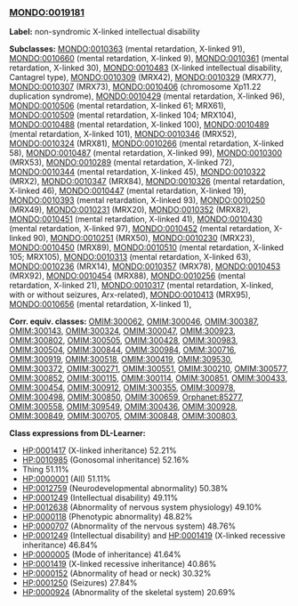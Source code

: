 
### [MONDO:0019181](http://purl.obolibrary.org/obo/MONDO_0019181)
**Label:** non-syndromic X-linked intellectual disability

**Subclasses:** [MONDO:0010363](http://purl.obolibrary.org/obo/MONDO_0010363) (mental retardation, X-linked 91), [MONDO:0010660](http://purl.obolibrary.org/obo/MONDO_0010660) (mental retardation, X-linked 9), [MONDO:0010361](http://purl.obolibrary.org/obo/MONDO_0010361) (mental retardation, X-linked 30), [MONDO:0010483](http://purl.obolibrary.org/obo/MONDO_0010483) (X-linked intellectual disability, Cantagrel type), [MONDO:0010309](http://purl.obolibrary.org/obo/MONDO_0010309) (MRX42), [MONDO:0010329](http://purl.obolibrary.org/obo/MONDO_0010329) (MRX77), [MONDO:0010307](http://purl.obolibrary.org/obo/MONDO_0010307) (MRX73), [MONDO:0010406](http://purl.obolibrary.org/obo/MONDO_0010406) (chromosome Xp11.22 duplication syndrome), [MONDO:0010429](http://purl.obolibrary.org/obo/MONDO_0010429) (mental retardation, X-linked 96), [MONDO:0010506](http://purl.obolibrary.org/obo/MONDO_0010506) (mental retardation, X-linked 61; MRX61), [MONDO:0010509](http://purl.obolibrary.org/obo/MONDO_0010509) (mental retardation, X-linked 104; MRX104), [MONDO:0010488](http://purl.obolibrary.org/obo/MONDO_0010488) (mental retardation, X-linked 100), [MONDO:0010489](http://purl.obolibrary.org/obo/MONDO_0010489) (mental retardation, X-linked 101), [MONDO:0010346](http://purl.obolibrary.org/obo/MONDO_0010346) (MRX52), [MONDO:0010324](http://purl.obolibrary.org/obo/MONDO_0010324) (MRX81), [MONDO:0010266](http://purl.obolibrary.org/obo/MONDO_0010266) (mental retardation, X-linked 58), [MONDO:0010487](http://purl.obolibrary.org/obo/MONDO_0010487) (mental retardation, X-linked 99), [MONDO:0010300](http://purl.obolibrary.org/obo/MONDO_0010300) (MRX53), [MONDO:0010289](http://purl.obolibrary.org/obo/MONDO_0010289) (mental retardation, X-linked 72), [MONDO:0010344](http://purl.obolibrary.org/obo/MONDO_0010344) (mental retardation, X-linked 45), [MONDO:0010322](http://purl.obolibrary.org/obo/MONDO_0010322) (MRX2), [MONDO:0010347](http://purl.obolibrary.org/obo/MONDO_0010347) (MRX84), [MONDO:0010326](http://purl.obolibrary.org/obo/MONDO_0010326) (mental retardation, X-linked 46), [MONDO:0010447](http://purl.obolibrary.org/obo/MONDO_0010447) (mental retardation, X-linked 19), [MONDO:0010393](http://purl.obolibrary.org/obo/MONDO_0010393) (mental retardation, X-linked 93), [MONDO:0010250](http://purl.obolibrary.org/obo/MONDO_0010250) (MRX49), [MONDO:0010231](http://purl.obolibrary.org/obo/MONDO_0010231) (MRX20), [MONDO:0010352](http://purl.obolibrary.org/obo/MONDO_0010352) (MRX82), [MONDO:0010451](http://purl.obolibrary.org/obo/MONDO_0010451) (mental retardation, X-linked 41), [MONDO:0010430](http://purl.obolibrary.org/obo/MONDO_0010430) (mental retardation, X-linked 97), [MONDO:0010452](http://purl.obolibrary.org/obo/MONDO_0010452) (mental retardation, X-linked 90), [MONDO:0010251](http://purl.obolibrary.org/obo/MONDO_0010251) (MRX50), [MONDO:0010230](http://purl.obolibrary.org/obo/MONDO_0010230) (MRX23), [MONDO:0010450](http://purl.obolibrary.org/obo/MONDO_0010450) (MRX89), [MONDO:0010510](http://purl.obolibrary.org/obo/MONDO_0010510) (mental retardation, X-linked 105; MRX105), [MONDO:0010313](http://purl.obolibrary.org/obo/MONDO_0010313) (mental retardation, X-linked 63), [MONDO:0010236](http://purl.obolibrary.org/obo/MONDO_0010236) (MRX14), [MONDO:0010357](http://purl.obolibrary.org/obo/MONDO_0010357) (MRX78), [MONDO:0010453](http://purl.obolibrary.org/obo/MONDO_0010453) (MRX92), [MONDO:0010454](http://purl.obolibrary.org/obo/MONDO_0010454) (MRX88), [MONDO:0010256](http://purl.obolibrary.org/obo/MONDO_0010256) (mental retardation, X-linked 21), [MONDO:0010317](http://purl.obolibrary.org/obo/MONDO_0010317) (mental retardation, X-linked, with or without seizures, Arx-related), [MONDO:0010413](http://purl.obolibrary.org/obo/MONDO_0010413) (MRX95), [MONDO:0010656](http://purl.obolibrary.org/obo/MONDO_0010656) (mental retardation, X-linked 1), 

**Corr. equiv. classes:** [OMIM:300062](http://purl.obolibrary.org/obo/OMIM_300062), [OMIM:300046](http://purl.obolibrary.org/obo/OMIM_300046), [OMIM:300387](http://purl.obolibrary.org/obo/OMIM_300387), [OMIM:300143](http://purl.obolibrary.org/obo/OMIM_300143), [OMIM:300324](http://purl.obolibrary.org/obo/OMIM_300324), [OMIM:300047](http://purl.obolibrary.org/obo/OMIM_300047), [OMIM:300923](http://purl.obolibrary.org/obo/OMIM_300923), [OMIM:300802](http://purl.obolibrary.org/obo/OMIM_300802), [OMIM:300505](http://purl.obolibrary.org/obo/OMIM_300505), [OMIM:300428](http://purl.obolibrary.org/obo/OMIM_300428), [OMIM:300983](http://purl.obolibrary.org/obo/OMIM_300983), [OMIM:300504](http://purl.obolibrary.org/obo/OMIM_300504), [OMIM:300844](http://purl.obolibrary.org/obo/OMIM_300844), [OMIM:300984](http://purl.obolibrary.org/obo/OMIM_300984), [OMIM:300716](http://purl.obolibrary.org/obo/OMIM_300716), [OMIM:300919](http://purl.obolibrary.org/obo/OMIM_300919), [OMIM:300518](http://purl.obolibrary.org/obo/OMIM_300518), [OMIM:300419](http://purl.obolibrary.org/obo/OMIM_300419), [OMIM:309530](http://purl.obolibrary.org/obo/OMIM_309530), [OMIM:300372](http://purl.obolibrary.org/obo/OMIM_300372), [OMIM:300271](http://purl.obolibrary.org/obo/OMIM_300271), [OMIM:300551](http://purl.obolibrary.org/obo/OMIM_300551), [OMIM:300210](http://purl.obolibrary.org/obo/OMIM_300210), [OMIM:300577](http://purl.obolibrary.org/obo/OMIM_300577), [OMIM:300852](http://purl.obolibrary.org/obo/OMIM_300852), [OMIM:300115](http://purl.obolibrary.org/obo/OMIM_300115), [OMIM:300114](http://purl.obolibrary.org/obo/OMIM_300114), [OMIM:300851](http://purl.obolibrary.org/obo/OMIM_300851), [OMIM:300433](http://purl.obolibrary.org/obo/OMIM_300433), [OMIM:300454](http://purl.obolibrary.org/obo/OMIM_300454), [OMIM:300912](http://purl.obolibrary.org/obo/OMIM_300912), [OMIM:300355](http://purl.obolibrary.org/obo/OMIM_300355), [OMIM:300978](http://purl.obolibrary.org/obo/OMIM_300978), [OMIM:300498](http://purl.obolibrary.org/obo/OMIM_300498), [OMIM:300850](http://purl.obolibrary.org/obo/OMIM_300850), [OMIM:300659](http://purl.obolibrary.org/obo/OMIM_300659), [Orphanet:85277](http://www.orpha.net/ORDO/Orphanet_85277), [OMIM:300558](http://purl.obolibrary.org/obo/OMIM_300558), [OMIM:309549](http://purl.obolibrary.org/obo/OMIM_309549), [OMIM:300436](http://purl.obolibrary.org/obo/OMIM_300436), [OMIM:300928](http://purl.obolibrary.org/obo/OMIM_300928), [OMIM:300849](http://purl.obolibrary.org/obo/OMIM_300849), [OMIM:300705](http://purl.obolibrary.org/obo/OMIM_300705), [OMIM:300848](http://purl.obolibrary.org/obo/OMIM_300848), [OMIM:300803](http://purl.obolibrary.org/obo/OMIM_300803), 

**Class expressions from DL-Learner:**

- [HP:0001417](http://purl.obolibrary.org/obo/HP_0001417) (X-linked inheritance) 52.21%
- [HP:0010985](http://purl.obolibrary.org/obo/HP_0010985) (Gonosomal inheritance) 52.16%
- Thing 51.11%
- [HP:0000001](http://purl.obolibrary.org/obo/HP_0000001) (All) 51.11%
- [HP:0012759](http://purl.obolibrary.org/obo/HP_0012759) (Neurodevelopmental abnormality) 50.38%
- [HP:0001249](http://purl.obolibrary.org/obo/HP_0001249) (Intellectual disability) 49.11%
- [HP:0012638](http://purl.obolibrary.org/obo/HP_0012638) (Abnormality of nervous system physiology) 49.10%
- [HP:0000118](http://purl.obolibrary.org/obo/HP_0000118) (Phenotypic abnormality) 48.82%
- [HP:0000707](http://purl.obolibrary.org/obo/HP_0000707) (Abnormality of the nervous system) 48.76%
- [HP:0001249](http://purl.obolibrary.org/obo/HP_0001249) (Intellectual disability) and [HP:0001419](http://purl.obolibrary.org/obo/HP_0001419) (X-linked recessive inheritance) 46.84%
- [HP:0000005](http://purl.obolibrary.org/obo/HP_0000005) (Mode of inheritance) 41.64%
- [HP:0001419](http://purl.obolibrary.org/obo/HP_0001419) (X-linked recessive inheritance) 40.86%
- [HP:0000152](http://purl.obolibrary.org/obo/HP_0000152) (Abnormality of head or neck) 30.32%
- [HP:0001250](http://purl.obolibrary.org/obo/HP_0001250) (Seizures) 27.84%
- [HP:0000924](http://purl.obolibrary.org/obo/HP_0000924) (Abnormality of the skeletal system) 20.69%


